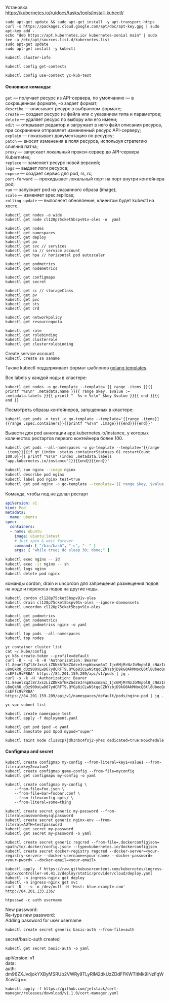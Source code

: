 Установка  
https://kubernetes.io/ru/docs/tasks/tools/install-kubectl/

```
sudo apt-get update && sudo apt-get install -y apt-transport-https
curl -s https://packages.cloud.google.com/apt/doc/apt-key.gpg | sudo apt-key add -
echo "deb https://apt.kubernetes.io/ kubernetes-xenial main" | sudo tee -a /etc/apt/sources.list.d/kubernetes.list
sudo apt-get update
sudo apt-get install -y kubectl
```

`kubectl cluster-info`

`kubectl config get-contexts`

`kubectl config use-context yc-kub-test`

#### Основные команды:

`get` — получает ресурс из API-сервера, по умолчанию — в сокращенном формате, -o задает формат;  
`describe` — описывает ресурс в выбранном формате;  
`create` — создает ресурс из файла или с указанием типа и параметров;  
`delete` — удаляет ресурс по выбору или его имени;  
`edit` — открывает редактор и загружает в него файл описания ресурса, при сохранении отправляет измененный ресурс API-серверу;  
`explain` — показывает документацию по ресурсу;  
`patch` — вносит изменения в поля ресурса, используя стратегию слияния патча;  
`proxy` — запускает локальный прокси-сервер до API-сервера Kubernetes;  
`replace` — заменяет ресурс новой версией;  
`logs` — выдает логи ресурса;  
`expose` — создает сервис для pod, rs, rc;  
`port-forward` — прокидывает локальный порт на порт внутри контейнера pod;  
`run` — запускает pod из указанного образа (image);  
`scale` — изменяет spec.replicas;  
`rolling-update` — выполняет обновление, клиентом будет kubectl на хосте.

```
kubectl get nodes -o wide
kubectl get node cl128p75cket5bspv91v-oles -o  yaml

kubectl get nodes
kubectl get namespaces
kubectl get deploy
kubectl get po
kubectl get svc // services
kubectl get sa // service account
kubectl get hpa // horizontal pod autoscaler

kubectl get podmetrics
kubectl get nodemetrics

kubectl get configmaps
kubectl get secret

kubectl get sc // storageClass
kubectl get pv
kubectl get pvc
kubectl get sts
kubectl get crd

kubectl get networkpolicy
kubectl get resourcequota

kubectl get role
kubectl get rolebinding
kubectl get clusterrole
kubectl get clusterrolebinding
```

Create service account  
`kubectl create sa saname`

Также kubectl поддерживает формат шаблонов [golang templates](https://golang.org/pkg/text/template/#pkg-overview).

Все labels у каждой ноды в кластере:  
```
kubectl get nodes -o go-template --template='{{ range .items }}{{ printf "%s\n" .metadata.name }}{{ range $key, $value := .metadata.labels }}{{ printf "  %s = %s\n" $key $value }}{{ end }}{{ end }}'
```

Посмотреть образы контейнеров, запущенных в кластере:  
```
kubectl get pods -n test -o go-template --template='{{range .items}}{{range .spec.containers}}{{printf "%s\n" .image}}{{end}}{{end}}'
```

Вывести для pod аннотации app.kubernetes.io/instance, у которых количество рестартов первого контейнера более 100.  
```
kubectl get pods --all-namespaces -o go-template --template='{{range .items}}{{if gt (index .status.containerStatuses 0).restartCount 100.0}}{{ printf "%s\n" (index .metadata.labels "app.kubernetes.io/instance")}}{{end}}{{end}}'
```

```bash
kubectl run nginx --image nginx
kubectl describe pod nginx
kubectl label pod nginx test=true
kubectl get pod nginx -o go-template --template='{{ range $key, $value := .metadata.labels }}{{ printf " %s = %s\n" $key $value }}{{ end }}'
```

Команда, чтобы под не делал рестарт
```yaml
apiVersion: v1
kind: Pod
metadata:
  name: ubuntu
spec:
  containers:
  - name: ubuntu
    image: ubuntu:latest
    # Just spin & wait forever
    command: [ "/bin/bash", "-c", "--" ]
    args: [ "while true; do sleep 30; done;" ]
```

```bash
kubectl exec nginx -- id
kubectl exec -it nginx -- sh
kubectl logs nginx
kubectl delete pod nginx
```

команды cordon, drain и uncordon для запрещения размещения подов на ноде и переноса подов на другие ноды.  
```
kubectl cordon cl128p75cket5bspv91v-oles
kubectl drain cl128p75cket5bspv91v-oles --ignore-daemonsets
kubectl uncordon cl128p75cket5bspv91v-oles

kubectl get podmetrics
kubectl get nodemetrics
kubectl get podmetrics nginx -o yaml

kubectl top pods --all-namespaces
kubectl top nodes
```

```
yc container cluster list
cat ~/.kube/config
yc k8s create-token --profile=default
curl -D - -s -k -H 'Authorization: Bearer t1.8euelZqZl8rJxszLiZDNk6fNkZGdze3rnpWaxsmSnI_Ijc6MjMrNzJbMmpbl8_cNAzIA-u8nQkRU_d3z900xLwD67ydCRFT9.QYGp8iCLwNStqqCZhYzbjD9kG0AkMNocQ6tl8UbeoQoRMVwJNiSVOzNPoeG7wA6uDfy98f5Q2-csEFfc9vPRBA' https://84.201.159.209/api/v1/pods | jq .
curl -s -k -H 'Authorization: Bearer t1.8euelZqZl8rJxszLiZDNk6fNkZGdze3rnpWaxsmSnI_Ijc6MjMrNzJbMmpbl8_cNAzIA-u8nQkRU_d3z900xLwD67ydCRFT9.QYGp8iCLwNStqqCZhYzbjD9kG0AkMNocQ6tl8UbeoQoRMVwJNiSVOzNPoeG7wA6uDfy98f5Q2-csEFfc9vPRBA' https://84.201.159.209/api/v1/namespaces/default/pods/nginx-pod | jq .
```

```
yc vpc subnet list
```

```
kubectl create namespace test
kubectl apply -f deployment.yaml
```

```
kubectl get pod $pod -o yaml
kubectl annotate pod $pod mypod="super"
```
```
kubectl taint node cl1s8cp7jdh3nbc4fsj2-yhec dedicated=true:NoSchedule
```

#### Configmap and secret
```
kubectl create configmap my-config --from-literal=key1=value1 --from-literal=key2=value2
kubectl create configmap game-config --from-file=myconfig
kubectl get configmaps my-config -o yaml

kubectl create configmap my-config \
    --from-file=foo.json \
    --from-file=bar=foobar.conf \
    --from-file=config-opts/ \
    --from-literal=some=thing

kubectl create secret generic my-password --from-literal=password=mysqlpassword
kubectl create secret generic nginx-env --from-literal=AUTH=testpassword
kubectl get secret my-password
kubectl get secret my-password -o yaml
```

```
kubectl create secret generic regcred --from-file=.dockerconfigjson=<path/to/.docker/config.json> --type=kubernetes.io/dockerconfigjson
kubectl create secret docker-registry regcred --docker-server=<your-registry-server> --docker-username=<your-name> --docker-password=<your-pword> --docker-email=<your-email>
```

```
kubectl apply -f https://raw.githubusercontent.com/kubernetes/ingress-nginx/controller-v0.41.2/deploy/static/provider/cloud/deploy.yaml
kubectl -n ingress-nginx get deploy
kubectl -n ingress-nginx get svc
curl -D - -s -o /dev/null -H 'Host: blue.example.com' http://84.201.133.236/
```

`htpasswd -c auth username`

New password:  
Re-type new password:  
Adding password for user username

`kubectl create secret generic basic-auth --from-file=auth`

secret/basic-auth created

`kubectl get secret basic-auth -o yaml`

apiVersion: v1  
data:  
  auth: dm96ZXJvdjokYXByMSRUb2VWRy9TLyRlM2dkUzZDdFFKWTltMk9lNzFqWXcwCg==

```
kubectl apply -f https://github.com/jetstack/cert-manager/releases/download/v1.1.0/cert-manager.yaml
```

